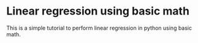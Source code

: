 # Linear regression using basic math

This is a simple tutorial to perform linear regression in python using 
basic math.


